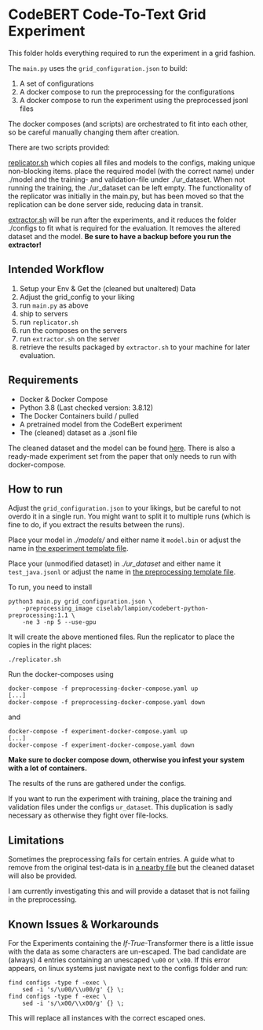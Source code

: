 # CodeBERT Code-To-Text Grid Experiment

This folder holds everything required to run the experiment in a grid fashion. 

The `main.py` uses the `grid_configuration.json` to build:

1. A set of configurations 
2. A docker compose to run the preprocessing for the configurations
3. A docker compose to run the experiment using the preprocessed jsonl files

The docker composes (and scripts) are orchestrated to fit into each other, 
so be careful manually changing them after creation.

There are two scripts provided: 

[replicator.sh](replicator.sh) which copies all files and models to the configs, making unique non-blocking items. 
place the required model (with the correct name) under ./model and the training- and validation-file under ./ur_dataset.
When not running the training, the ./ur_dataset can be left empty.
The functionality of the replicator was initially in the main.py, but has been moved so that the replication can be done server side, reducing data in transit.

[extractor.sh](./extractor.sh) will be run after the experiments, and it reduces the folder ./configs to fit what is required for the evaluation. It removes the altered dataset and the model. 
**Be sure to have a backup before you run the extractor!** 

## Intended Workflow

1. Setup your Env & Get the (cleaned but unaltered) Data
2. Adjust the grid_config to your liking
3. run `main.py` as above
4. ship to servers
5. run `replicator.sh`
6. run the composes on the servers
7. run `extractor.sh` on the server
8. retrieve the results packaged by `extractor.sh` to your machine for later evaluation.

## Requirements

- Docker & Docker Compose 
- Python 3.8 (Last checked version: 3.8.12)
- The Docker Containers build / pulled
- A pretrained model from the CodeBert experiment
- The (cleaned) dataset as a .jsonl file

The cleaned dataset and the model can be found [here](https://surfdrive.surf.nl/files/index.php/f/8713322177). 
There is also a ready-made experiment set from the paper that only needs to run with docker-compose. 

## How to run 

Adjust the `grid_configuration.json` to your likings, but be careful to not overdo it in a single run. 
You might want to split it to multiple runs (which is fine to do, if you extract the results between the runs).

Place your model in *./models/* and either name it `model.bin` or adjust the name in [the experiment template file](./templates/experiment-docker-compose.yaml.j2).

Place your (unmodified dataset) in *./ur_dataset* and either name it `test_java.jsonl` or adjust the name in [the preprocessing template file](./templates/preprocessing-docker-compose.yaml.j2).

To run, you need to install 

```shell
python3 main.py grid_configuration.json \
    -preprocessing_image ciselab/lampion/codebert-python-preprocessing:1.1 \
    -ne 3 -np 5 --use-gpu
```


It will create the above mentioned files.
Run the replicator to place the copies in the right places: 

```shell
./replicator.sh
```

Run the docker-composes using

```
docker-compose -f preprocessing-docker-compose.yaml up 
[...]
docker-compose -f preprocessing-docker-compose.yaml down
```

and 

```
docker-compose -f experiment-docker-compose.yaml up 
[...]
docker-compose -f experiment-docker-compose.yaml down
```

**Make sure to docker compose down, otherwise you infest your system with a lot of containers.**

The results of the runs are gathered under the configs.

If you want to run the experiment with training, place the training and validation files under the configs `ur_dataset`. 
This duplication is sadly necessary as otherwise they fight over file-locks. 

## Limitations 

Sometimes the preprocessing fails for certain entries. 
A guide what to remove from the original test-data is in [a nearby file](./removal-info.txt) but the cleaned dataset will also be provided.

I am currently investigating this and will provide a dataset that is not failing in the preprocessing.


## Known Issues & Workarounds

For the Experiments containing the *If-True*-Transformer there is a little issue with the data as some characters are un-escaped. 
The bad candidate are (always) 4 entries containing an unescaped `\u00` or `\x00`. 
If this error appears, on linux systems just navigate next to the configs folder and run: 

```shell
find configs -type f -exec \
    sed -i 's/\u00/\\u00/g' {} \;
find configs -type f -exec \
    sed -i 's/\x00/\\x00/g' {} \;
```

This will replace all instances with the correct escaped ones.